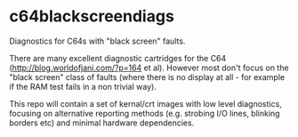 # c64blackscreendiags
Diagnostics for C64s with "black screen" faults.

There are many excellent diagnostic cartridges for the C64 (http://blog.worldofjani.com/?p=164 et al).
However most don't focus on the "black screen" class of faults (where there is no display at all - for example if the RAM test fails in a non trivial way).

This repo will contain a set of kernal/crt images with low level diagnostics, focusing on alternative reporting methods (e.g. strobing I/O lines, blinking borders etc) and minimal hardware dependencies.
